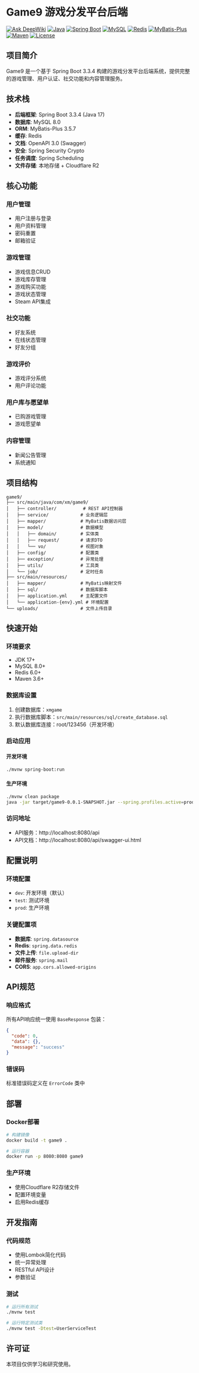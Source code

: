 # Game9 游戏分发平台后端

[![Ask DeepWiki](https://deepwiki.com/badge.svg)](https://deepwiki.com/X1aoM1ngTX/game9)
[![Java](https://img.shields.io/badge/Java-17-orange)](https://www.oracle.com/java/)
[![Spring Boot](https://img.shields.io/badge/Spring%20Boot-3.3.4-brightgreen)](https://spring.io/projects/spring-boot)
[![MySQL](https://img.shields.io/badge/MySQL-8.0-blue)](https://www.mysql.com/)
[![Redis](https://img.shields.io/badge/Redis-6.0%2B-red)](https://redis.io/)
[![MyBatis-Plus](https://img.shields.io/badge/MyBatis--Plus-3.5.7-blueviolet)](https://baomidou.com/)
[![Maven](https://img.shields.io/badge/Maven-3.6%2B-orange)](https://maven.apache.org/)
[![License](https://img.shields.io/badge/License-MIT-green)](https://opensource.org/licenses/MIT)

## 项目简介

Game9 是一个基于 Spring Boot 3.3.4 构建的游戏分发平台后端系统，提供完整的游戏管理、用户认证、社交功能和内容管理服务。

## 技术栈

- **后端框架**: Spring Boot 3.3.4 (Java 17)
- **数据库**: MySQL 8.0
- **ORM**: MyBatis-Plus 3.5.7
- **缓存**: Redis
- **文档**: OpenAPI 3.0 (Swagger)
- **安全**: Spring Security Crypto
- **任务调度**: Spring Scheduling
- **文件存储**: 本地存储 + Cloudflare R2

## 核心功能

### 用户管理
- 用户注册与登录
- 用户资料管理
- 密码重置
- 邮箱验证

### 游戏管理
- 游戏信息CRUD
- 游戏库存管理
- 游戏购买功能
- 游戏状态管理
- Steam API集成

### 社交功能
- 好友系统
- 在线状态管理
- 好友分组

### 游戏评价
- 游戏评分系统
- 用户评论功能

### 用户库与愿望单
- 已购游戏管理
- 游戏愿望单

### 内容管理
- 新闻公告管理
- 系统通知

## 项目结构

```
game9/
├── src/main/java/com/xm/game9/
│   ├── controller/          # REST API控制器
│   ├── service/            # 业务逻辑层
│   ├── mapper/             # MyBatis数据访问层
│   ├── model/              # 数据模型
│   │   ├── domain/         # 实体类
│   │   ├── request/        # 请求DTO
│   │   └── vo/             # 视图对象
│   ├── config/             # 配置类
│   ├── exception/          # 异常处理
│   ├── utils/              # 工具类
│   └── job/                # 定时任务
├── src/main/resources/
│   ├── mapper/             # MyBatis映射文件
│   ├── sql/                # 数据库脚本
│   ├── application.yml     # 主配置文件
│   └── application-{env}.yml # 环境配置
└── uploads/                # 文件上传目录
```

## 快速开始

### 环境要求
- JDK 17+
- MySQL 8.0+
- Redis 6.0+
- Maven 3.6+

### 数据库设置
1. 创建数据库：`xmgame`
2. 执行数据库脚本：`src/main/resources/sql/create_database.sql`
3. 默认数据库连接：root/123456（开发环境）

### 启动应用

#### 开发环境
```bash
./mvnw spring-boot:run
```

#### 生产环境
```bash
./mvnw clean package
java -jar target/game9-0.0.1-SNAPSHOT.jar --spring.profiles.active=prod
```

### 访问地址
- API服务：http://localhost:8080/api
- API文档：http://localhost:8080/api/swagger-ui.html

## 配置说明

### 环境配置
- `dev`: 开发环境（默认）
- `test`: 测试环境
- `prod`: 生产环境

### 关键配置项
- **数据库**: `spring.datasource`
- **Redis**: `spring.data.redis`
- **文件上传**: `file.upload-dir`
- **邮件服务**: `spring.mail`
- **CORS**: `app.cors.allowed-origins`

## API规范

### 响应格式
所有API响应统一使用 `BaseResponse` 包装：
```json
{
  "code": 0,
  "data": {},
  "message": "success"
}
```

### 错误码
标准错误码定义在 `ErrorCode` 类中

## 部署

### Docker部署
```bash
# 构建镜像
docker build -t game9 .

# 运行容器
docker run -p 8080:8080 game9
```

### 生产环境
- 使用Cloudflare R2存储文件
- 配置环境变量
- 启用Redis缓存

## 开发指南

### 代码规范
- 使用Lombok简化代码
- 统一异常处理
- RESTful API设计
- 参数验证

### 测试
```bash
# 运行所有测试
./mvnw test

# 运行特定测试类
./mvnw test -Dtest=UserServiceTest
```

## 许可证

本项目仅供学习和研究使用。